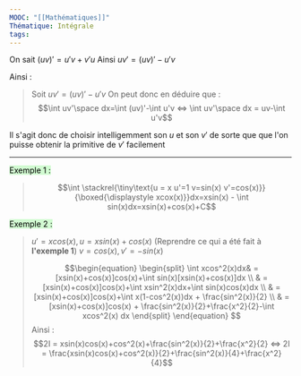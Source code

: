 ```yaml
---
MOOC: "[[Mathématiques]]"
Thématique: Intégrale
tags:
---
```

On sait $(uv)'=u'v+v'u$
Ainsi $uv'=(uv)'-u'v$

Ainsi :
> Soit $uv'=(uv)'-u'v$
> On peut donc en déduire que :
> $$\int uv'\space dx=\int (uv)'-\int u'v ⇔ \int uv'\space dx = uv-\int u'v$$

Il s'agit donc de choisir intelligemment son $u$ et son $v'$ de sorte que que l'on puisse obtenir la primitive de $v'$ facilement

---
<mark style="background: #BBFABBA6;">Exemple 1 :</mark>
> $$\int \stackrel{\tiny\text{u = x u'=1 v=sin(x) v'=cos(x)}}{\boxed{\displaystyle xcox(x)}}dx=xsin(x) - \int sin(x)dx=xsin(x)+cos(x)+C$$


<mark style="background: #BBFABBA6;">Exemple 2 :</mark>

> $u' = xcos(x), u= xsin(x)+cos(x)$ (Reprendre ce qui a été fait à **l'exemple 1**)
> $v = cos(x), v'=-sin(x)$
> 
> $$\begin{equation} \begin{split} \int xcos^2(x)dx& =  [xsin(x)+cos(x)]cos(x)+\int sin(x)[xsin(x)+cos(x)]dx \\ & = [xsin(x)+cos(x)]cos(x)+\int xsin^2(x)dx+\int sin(x)cos(x)dx \\ & =[xsin(x)+cos(x)]cos(x)+\int x(1-cos^2(x))dx + \frac{sin^2(x)}{2} \\ & = [xsin(x)+cos(x)]cos(x) + \frac{sin^2(x)}{2}+\frac{x^2}{2}-\int xcos^2(x) dx   \end{split} \end{equation} $$
> Ainsi : 
> $$2I = xsin(x)cos(x)+cos^2(x)+\frac{sin^2(x)}{2}+\frac{x^2}{2} ⇔ 2I = \frac{xsin(x)cos(x)+cos^2(x)}{2}+\frac{sin^2(x)}{4}+\frac{x^2}{4}$$
> 



